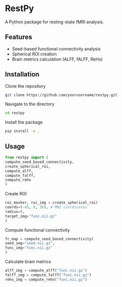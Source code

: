# RestPy

A Python package for resting-state fMRI analysis.

## Features

- Seed-based functional connectivity analysis
- Spherical ROI creation
- Brain metrics calculation (ALFF, fALFF, ReHo)

## Installation
Clone the repository
```bash
git clone https://github.com/yourusername/restpy.git
```
Navigate to the directory
```bash
cd restpy
```
Install the package
```bash
pip install -e .
```
## Usage
```python
from restpy import (
compute_seed_based_connectivity,
create_spherical_roi,
compute_alff,
compute_falff,
compute_reho
)
```
Create ROI
```python
roi_masker, roi_img = create_spherical_roi(
coords=(-45, 0, 56), # MNI coordinates
radius=8,
target_img="func.nii.gz"
)
```
Compute functional connectivity
```python
fc_map = compute_seed_based_connectivity(
seed_img="seed.nii.gz",
func_img="func.nii.gz"
)
```
Calculate brain metrics
```python
alff_img = compute_alff("func.nii.gz")
falff_img = compute_falff("func.nii.gz")
reho_img = compute_reho("func.nii.gz")
```
